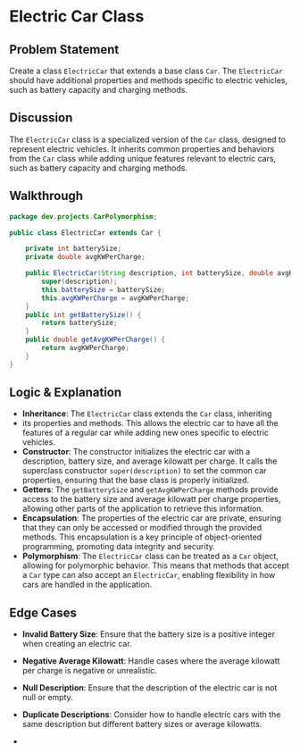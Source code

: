# Electric Car Class
## Problem Statement
Create a class `ElectricCar` that extends a base class `Car`. The `ElectricCar` should have additional properties and methods specific to electric vehicles, such as battery capacity and charging methods.
## Discussion
The `ElectricCar` class is a specialized version of the `Car` class, designed to represent electric vehicles. It inherits common properties and behaviors from the `Car` class while adding unique features relevant to electric cars, such as battery capacity and charging methods.
## Walkthrough
```java
package dev.projects.CarPolymorphism;

public class ElectricCar extends Car {

    private int batterySize;
    private double avgKWPerCharge;

    public ElectricCar(String description, int batterySize, double avgKWPerCharge) {
        super(description);
        this.batterySize = batterySize;
        this.avgKWPerCharge = avgKWPerCharge;
    }
    public int getBatterySize() {
        return batterySize;
    }
    public double getAvgKWPerCharge() {
        return avgKWPerCharge;
    }
}
```
## Logic & Explanation
- **Inheritance**: The `ElectricCar` class extends the `Car` class, inheriting
- its properties and methods. This allows the electric car to have all the features of a regular car while adding new ones specific to electric vehicles.
- **Constructor**: The constructor initializes the electric car with a description, battery size, and average kilowatt per charge. It calls the superclass constructor `super(description)` to set the common car properties, ensuring that the base class is properly initialized.
- **Getters**: The `getBatterySize` and `getAvgKWPerCharge` methods provide access to the battery size and average kilowatt per charge properties, allowing other parts of the application to retrieve this information.
- **Encapsulation**: The properties of the electric car are private, ensuring that they can only be accessed or modified through the provided methods. This encapsulation is a key principle of object-oriented programming, promoting data integrity and security.
- **Polymorphism**: The `ElectricCar` class can be treated as a `Car` object, allowing for polymorphic behavior. This means that methods that accept a `Car` type can also accept an `ElectricCar`, enabling flexibility in how cars are handled in the application.

## Edge Cases
- **Invalid Battery Size**: Ensure that the battery size is a positive integer when creating an electric car.
- **Negative Average Kilowatt**: Handle cases where the average kilowatt per charge is negative or unrealistic.
- **Null Description**: Ensure that the description of the electric car is not null or empty.

- **Duplicate Descriptions**: Consider how to handle electric cars with the same description but different battery sizes or average kilowatts.
- 